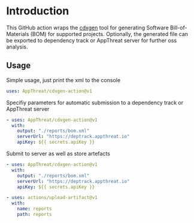 # Introduction

This GitHub action wraps the [cdxgen](https://github.com/AppThreat/cdxgen) tool for generating Software Bill-of-Materials (BOM) for supported projects. Optionally, the generated file can be exported to dependency track or AppThreat server for further oss analysis.

## Usage

Simple usage, just print the xml to the console

```yaml
uses: AppThreat/cdxgen-action@v1
```

Specifiy parameters for automatic submission to a dependency track or AppThreat server

```yaml
- uses: AppThreat/cdxgen-action@v1
  with:
    output: "./reports/bom.xml"
    serverUrl: "https://deptrack.appthreat.io"
    apiKey: ${{ secrets.apiKey }}
```

Submit to server as well as store artefacts

```yaml
- uses: AppThreat/cdxgen-action@v1
  with:
    output: "./reports/bom.xml"
    serverUrl: "https://deptrack.appthreat.io"
    apiKey: ${{ secrets.apiKey }}

- uses: actions/upload-artifact@v1
  with:
    name: reports
    path: reports
```
